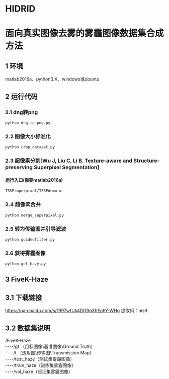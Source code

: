 # HIDRID
# 面向真实图像去雾的雾霾图像数据集合成方法

## 1 环境

matlab2016a、python3.X、windows或ubuntu

## 2 运行代码

### 2.1 dng转png

`python dng_to_png.py`

### 2.2 图像大小标准化


`python crop_dataset.py`

### 2.3 超像素分割[Wu J, Liu C, Li B. Texture-aware and Structure-preserving Superpixel Segmentation]

#### 运行入口(需要matlab2016a)

`TSSPsuperpixel/TSSPdemo.m`

### 2.4 超像素合并

`python merge_superpixel.py`

### 2.5 转为传输图并引导滤波

`python guidedfilter.py`

### 2.6 获得雾霾图像

`python get_hazy.py`

## 3 FiveK-Haze

## 3.1 下载链接

https://pan.baidu.com/s/1997wfUk4DO9qXhEohY-WHg  提取码：nis9 

## 3.2 数据集说明

/FiveK-Haze  
    ----/gt （目标图像\基准图像\Ground Truth）  
    ----/t （透射图\传输图\Transmission Map）  
    ----/test_haze（测试集雾霾图像）  
    ----/train_haze（训练集雾霾图像）  
    ----/val_haze（验证集雾霾图像）  
